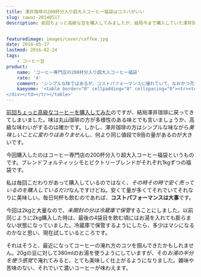 ```yaml
---
title: 澤井珈琲の200杯分入り超大入コーヒー福袋はコスパがいい
slug: sawai-20140517
description: 前回ちょっと高級な豆を購入してみましたが、結局今まで購入していた澤井珈琲に戻ってきました。毎日飲むだけに、コストパフォーマンスは大事だなと思います。安いと言っても味は充分美味しいですし、気軽に飲めるのは大事だと思います。


featuredimage: images/cover/coffee.jpg
date: 2014-05-17
lastmod: 2016-02-24
tags: 
    - コーヒー豆
product:
    name: 'コーヒー専門店の200杯分入り超大入コーヒー福袋'
    rate: '4'
    comment: 'シンプルな味ではあるが、コストパフォーマンスに優れていて、なおかつ充分に美味しい。'
    kaeyome: '<table border="0" cellpadding="0" cellspacing="0"><tr><td valign="top"><div style="border:1px solid;margin:0px;padding:6px 0px;width:320px;text-align:center;float:left"><a href="http://hb.afl.rakuten.co.jp/hgc/11be2770.9eec789a.11be2771.029f4a42/?pc=http%3a%2f%2fitem.rakuten.co.jp%2fsawaicoffee-tea%2fac-sale-1960%2f%3fscid%3daf_link_tbl&m=http%3a%2f%2fm.rakuten.co.jp%2fsawaicoffee-tea%2fn%2fac-sale-1960" target="_blank"><img src="https://hbb.afl.rakuten.co.jp/hgb/?pc=http%3a%2f%2fthumbnail.image.rakuten.co.jp%2f%400_mall%2fsawaicoffee-tea%2fcabinet%2fhhh%2ftc614.jpg%3f_ex%3d300x300&m=http%3a%2f%2fthumbnail.image.rakuten.co.jp%2f%400_mall%2fsawaicoffee-tea%2fcabinet%2fhhh%2ftc614.jpg%3f_ex%3d80x80" alt="【澤井珈琲】　ポイント10倍　送料無料！コーヒー専門店の200杯分入り超大入コーヒー福袋（コーヒー/コーヒー豆/珈琲豆）【最安値チャレンジ1201-3】【smtb-t】【YDKG-t】" border="0" style="margin:0px;padding:0px"></a><p style="font-size:12px;line-height:1.4em;text-align:left;margin:0px;padding:2px 6px"><a href="http://hb.afl.rakuten.co.jp/hgc/11be2770.9eec789a.11be2771.029f4a42/?pc=http%3a%2f%2fitem.rakuten.co.jp%2fsawaicoffee-tea%2fac-sale-1960%2f%3fscid%3daf_link_tbl&m=http%3a%2f%2fm.rakuten.co.jp%2fsawaicoffee-tea%2fn%2fac-sale-1960" target="_blank">【澤井珈琲】　ポイント10倍　送料無料！コーヒー専門店の200杯分入り超大入コーヒー福袋（コーヒー/コーヒー豆/珈琲豆）【最安値チャレンジ1201-3】【smtb-t】【YDKG-t】</a>
</div></td></tr></table>'
---
```


<a href="https://wantit.gcreate.jp/maruyama/" title="丸山珈琲でちょっと高い豆を買ってみた">前回ちょっと高級なコーヒーを購入してみた</a>のですが、結局澤井珈琲に戻ってきてしまいました。味は丸山珈琲の方が多様性のある味とでも言いましょうか、高級な味わいがするのは確かです。しかし、澤井珈琲の方はシンプルな味ながら<em>美味しいことに変わりはありません</em>し、何より同じ値段で8倍の量があるのが大きいです。

今回購入したのはコーヒー専門店の200杯分入り超大入コーヒー福袋というものです。ブレンドフォルティッシモとビクトリーブレンドがそれぞれ1kgずつの福袋です。

私は毎回こだわりがあって購入しているのではなく、<em>その時その時で安く売っているのを購入しているだけ</em>なんですけどね。安くて量が多くてそれでいてそれなりに美味しい。毎日何杯も飲むのであれば、<strong>コストパフォーマンスは大事</strong>です。

今回は2kgと大量なので、<em>未開封の分は冷蔵庫で保管</em>することにしました。以前同じように2kg購入した時は、最後の4袋目を飲む頃にはお湯を入れても膨らまない状態になっていました。冷蔵庫で保管するようにしたら、多少はマシになるのかなと思い、現在試しているところです。

それはそうと、最近になってコーヒーの淹れ方のコツを掴んできたかもしれません。20gの豆に対して380mlのお湯を使うようにしていますが、その<em>お湯の半分を使う感覚</em>で淹れてみると、とても美味しく仕上がるようになりました。雑味や苦味のない、それでいて濃いコーヒーが味わえます。


  